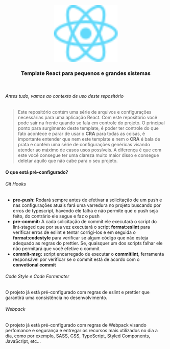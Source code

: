 <p align="center">
<img src="./public/logo.svg" width="200" />
</p>

<h3 align="center">
Template React para pequenos e grandes sistemas
</h3>

<br>

###### Antes tudo, vamos ao contexto de uso deste repositório

> Este repositório contém uma série de arquivos e configurações necessárias para uma aplicação React. Com este repositório você pode sair na frente quando se fala em controle do projeto. O principal ponto para surgimento deste template, é poder ter controle do que fato acontece e parar de usar o **CRA** para todas as coisas, é importante entender que nem este template e nem o **CRA** é bala de prata e contém uma série de configurações genéricas visando atender ao máximo de casos usos possíveis. A diferença é que com este você consegue ter uma clareza muito maior disso e consegue deletar aquilo que não cabe para o seu projeto.

#### O que está pré-configurado?

###### Git Hooks

- **pre-push:**
  Rodará sempre antes de efetivar a solicitação de um push e nas configurações atuais fará uma varredura no projeto buscando por erros de typescript, havendo ele falha e não permite que o push seja feito, do contrário ele segue e faz o push
- **pre-commit:**
  A cada solicitação de commit ele executará o script do lint-staged que por sua vez executará o script **format:eslint** para verificar erros de eslint e tentar corrigi-los e em seguida o **format:codestyle** para verificar se algum código que não esteja adequado as regras do prettier. Se, quaisquer um dos scripts falhar ele não permitará que você efetive o commit
- **commit-msg:**
  script encarregado de executar o **commitlint**, ferramenta responsável por verificar se o commit está de acordo com o **convetional commit**

###### Code Style e Code Formmater

O projeto já está pré-configurado com regras de eslint e prettier que garantirá uma consistência no desenvolvimento.

###### Webpack

O projeto já está pré-configurado com regras de Webpack visando perfomance e segurança e entregar os recursos mais utilizados no dia a dia, como por exemplo, SASS, CSS, TypeScript, Styled Components, JavaScript, etc...
